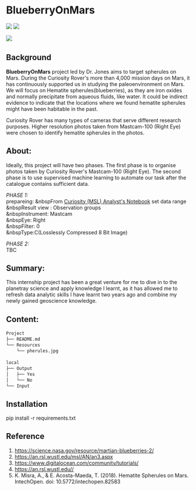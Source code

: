 # BlueberryOnMars


![](https://img.shields.io/badge/numpy-1.21.5-informational?style=plastic&logo=appveyor)
![](https://img.shields.io/badge/pandas-1.3.5-informational?style=plastic&logo=appveyor)


<img src='![path/to/image](https://github.com/LynHJ/BIueberryOnMars/blob/8f558f822757d11d4c9d9d44751c0e23aecc5514/Resources/spherules.jpg)' height='50%' />

## Background

**BlueberryOnMars** project led by Dr. Jones aims to target spherules on Mars. During the Curiosity Rover's more than 4,000 mission days on Mars, it has continuously supported us in studying the paleoenvironment on Mars. We will focus on Hematite spherules(blueberries), as they are iron oxides and normally precipitate from aqueous fluids, like water. It could be indirect evidence to indicate that the locations where we found hematite spherules might have been habitable in the past.

Curiosity Rover has many types of cameras that serve different research purposes. Higher resolution photos taken from Mastcam-100 (Right Eye) were chosen to identify hematite spherules in the photos.


## About:  

Ideally, this project will have two phases. The first phase is to organise photos taken by Curiosity Rover's  Mastcam-100 (Right Eye). The second phase is to use supervised machine learning to automate our task after the catalogue contains sufficient data. 


*PHASE 1:*<br />
prepareing:
&nbspFrom [Curiosity (MSL) Analyst's Notebook](https://an.rsl.wustl.edu/msl/AN/an3.aspx) set data range<br />
&nbspResult view : Observation groups<br />
&nbspInstrument: Mastcam<br />
&nbspEye: Right<br />
&nbspFilter: 0<br />
&nbspType:C(Losslessly Compressed 8 Bit Image)<br />

*PHASE 2:* <br />
TBC

   
## Summary:

This internship project has been a great venture for me to dive in to the planetray science and apply knowledge I learnt, as it has allowed me to refresh data analytic skills I have learnt two years ago and combine my newly gained geoscience knowledge.


## Content:
```
Project  
├── README.md
└── Resources
    └── pherules.jpg 

local 
├── Output
│   ├── Yes
│   └── No
└── Input
``` 

## Installation

pip install -r requirements.txt


## Reference

1. https://science.nasa.gov/resource/martian-blueberries-2/ 
2. https://an.rsl.wustl.edu/msl/AN/an3.aspx
3. https://www.digitalocean.com/community/tutorials/
4. https://an.rsl.wustl.edu// 
5. K. Misra, A., & E. Acosta-Maeda, T. (2018). Hematite Spherules on Mars. IntechOpen. doi: 10.5772/intechopen.82583 











